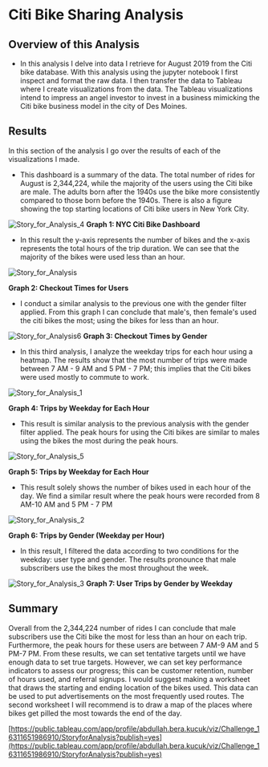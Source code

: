 # Citi Bike Sharing Analysis 

## Overview of this Analysis 

- In this analysis I delve into data I retrieve for August 2019 from the Citi bike database. With this analysis using the jupyter notebook I first inspect and format the raw data. I then transfer the data to Tableau where I create visualizations from the data. The Tableau visualizations intend to impress an angel investor to invest in a business mimicking the Citi bike business model in the city of Des Moines.

## Results 

In this section of the analysis I go over the results of each of the visualizations I made. 




- This dashboard is a summary of the data. The total number of rides for August is 2,344,224, while the majority of the users using the Citi bike are male. The adults born after the 1940s use the bike more consistently compared to those born before the 1940s. There is also a figure showing the top starting locations of Citi bike users in New York City.

![Story_for_Analysis_4](Resources/Story_for_Analysis_4.png)
**Graph 1: NYC Citi Bike Dashboard**




- In this result the y-axis represents the number of bikes and the x-axis represents the total hours of the trip duration. We can see that the majority of the bikes were used less than an hour. 


![Story_for_Analysis](Resources/Story_for_Analysis.png)

**Graph 2: Checkout Times for Users**

- I conduct a similar analysis to the previous one with the gender filter applied. From this graph I can conclude that male's, then female's used the citi bikes the most; using the bikes for less than an hour. 


![Story_for_Analysis6](Resources/Story_for_Analysis6.png)
**Graph 3: Checkout Times by Gender**

- In this third analysis, I analyze the weekday trips for each hour using a heatmap. The results show that the most number of trips were made between 7 AM - 9 AM and 5 PM - 7 PM; this implies that the Citi bikes were used mostly to commute to work.

![Story_for_Analysis_1](Resources/Story_for_Analysis_1.png)

**Graph 4: Trips by Weekday for Each Hour**

- This result is similar analysis to the previous analysis with the gender filter applied. The peak hours for using the Citi bikes are similar to males using the bikes the most during the peak hours.


![Story_for_Analysis_5](Resources/Story_for_Analysis_5.png)

**Graph 5: Trips by Weekday for Each Hour**

- This result solely shows the number of bikes used in each hour of the day. We find a similar result where the peak hours were recorded from 8 AM-10 AM and 5 PM - 7 PM



![Story_for_Analysis_2](Resources/Story_for_Analysis_2.png)

**Graph 6: Trips by Gender (Weekday per Hour)**

- In this result, I filtered the data according to two conditions for the weekday: user type and gender. The results pronounce that male subscribers use the bikes the most throughout the week.


![Story_for_Analysis_3](Resources/Story_for_Analysis_3.png)
**Graph 7: User Trips by Gender by Weekday**

## Summary 

Overall from the 2,344,224 number of rides I can conclude that male subscribers use the Citi bike the most for less than an hour on each trip. Furthermore, the peak hours for these users are between 7 AM-9 AM and 5 PM-7 PM. From these results, we can set tentative targets until we have enough data to set true targets. However, we can set key performance indicators to assess our progress; this can be customer retention, number of hours used, and referral signups. I would suggest making a worksheet that draws the starting and ending location of the bikes used. This data can be used to put advertisements on the most frequently used routes. The second worksheet I will recommend is to draw a map of the places where bikes get pilled the most towards the end of the day.



[https://public.tableau.com/app/profile/abdullah.bera.kucuk/viz/Challenge_16311651986910/StoryforAnalysis?publish=yes](https://public.tableau.com/app/profile/abdullah.bera.kucuk/viz/Challenge_16311651986910/StoryforAnalysis?publish=yes)
